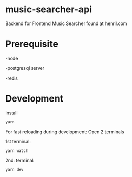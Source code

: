 # music-searcher-api

Backend for Frontend Music Searcher found at henril.com

# Prerequisite

-node

-postgresql server

-redis

# Development

install

```
yarn
```

For fast reloading during development: Open 2 terminals

1st terminal:

```
yarn watch
```

2nd: terminal:

```
yarn dev
```


